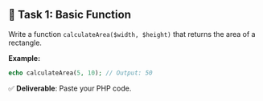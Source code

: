 ## 🧩 Task 1: Basic Function  

Write a function `calculateArea($width, $height)` that returns the area of a rectangle.

**Example:**
```php
echo calculateArea(5, 10); // Output: 50
```

✅ **Deliverable**: Paste your PHP code.